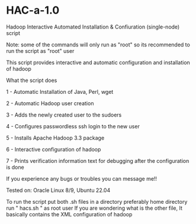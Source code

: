 # HAC-a-1.0
Hadoop Interactive Automated Installation & Confiuration (single-node) script

Note: some of the commands will only run as "root" so its recommended to run the script as "root" user


This script provides interactive and automatic configuration and installation of hadoop

What the script does

  1 - Automatic Installation of Java, Perl, wget

  2 - Automatic Hadoop user creation

  3 - Adds the newly created user to the sudoers

  4 - Configures passwordless ssh login to the new user

  5 - Installs Apache Hadoop 3.3 package 

  6 - Interactive configuration of hadoop 

  7 - Prints verification information text for debugging after the configuration is done


If you experience any bugs or troubles you can message me!!

Tested on: Oracle Linux 8/9, Ubuntu 22.04

To run the script
put both .sh files in a directory preferably home directory 
run " hacs.sh " as root user 
If you are wondering what is the other file, It basically contains the XML configuration of hadoop 
